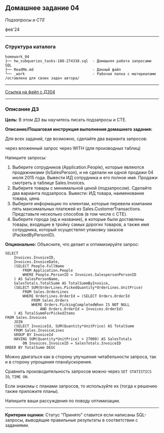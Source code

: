 ## Домашнее задание 04
*Подзапросы и CTE*

фев'24
<hr>

### Структура каталога

```
homework_04
├── hw_subqueries_tasks-188-274338.sql  - Домашняя работа запросами SQL
├── ReadMe.md                           - Данный файл
└── _work                               - Рабочая папка с материалами /оставлена для своих задач автора/

```

<hr>

[Ссылка на файл с ДЗ04](hw_subqueries_tasks-188-274338.sql)
<hr>

### Описание ДЗ

**Цель:**
В этом ДЗ вы научитесь писать подзапросы и CTE.

**Описание/Пошаговая инструкция выполнения домашнего задания:**

Для всех заданий, где возможно, сделайте два варианта запросов:

через вложенный запрос
через WITH (для производных таблиц)

Напишите запросы:
1. Выберите сотрудников (Application.People), которые являются продажниками (IsSalesPerson), и не сделали ни одной продажи 04 июля 2015 года. Вывести ИД сотрудника и его полное имя. Продажи смотреть в таблице Sales.Invoices.
2. Выберите товары с минимальной ценой (подзапросом). Сделайте два варианта подзапроса. Вывести: ИД товара, наименование товара, цена.
3. Выберите информацию по клиентам, которые перевели компании пять максимальных платежей из Sales.CustomerTransactions. Представьте несколько способов (в том числе с CTE).
4. Выберите города (ид и название), в которые были доставлены товары, входящие в тройку самых дорогих товаров, а также имя сотрудника, который осуществлял упаковку заказов (PackedByPersonID).

**Опционально:**
Объясните, что делает и оптимизируйте запрос:
```sqlite-sql
SELECT 
	Invoices.InvoiceID, 
	Invoices.InvoiceDate,
	(SELECT People.FullName
		FROM Application.People
		WHERE People.PersonID = Invoices.SalespersonPersonID
	) AS SalesPersonName,
	SalesTotals.TotalSumm AS TotalSummByInvoice, 
	(SELECT SUM(OrderLines.PickedQuantity*OrderLines.UnitPrice)
		FROM Sales.OrderLines
		WHERE OrderLines.OrderId = (SELECT Orders.OrderId 
			FROM Sales.Orders
			WHERE Orders.PickingCompletedWhen IS NOT NULL	
				AND Orders.OrderId = Invoices.OrderId)	
	) AS TotalSummForPickedItems
FROM Sales.Invoices 
	JOIN
	(SELECT InvoiceId, SUM(Quantity*UnitPrice) AS TotalSumm
	FROM Sales.InvoiceLines
	GROUP BY InvoiceId
	HAVING SUM(Quantity*UnitPrice) > 27000) AS SalesTotals
		ON Invoices.InvoiceID = SalesTotals.InvoiceID
ORDER BY TotalSumm DESC
```

Можно двигаться как в сторону улучшения читабельности запроса, так и в сторону упрощения плана\ускорения.

Сравнить производительность запросов можно через ```SET STATISTICS IO```, ```TIME ON```.

Если знакомы с планами запросов, то используйте их (тогда к решению также приложите планы).

Напишите ваши рассуждения по поводу оптимизации.
<hr>

**Критерии оценки:** Статус "Принято" ставится если написаны SQL-запросы, выводящие правильные результаты в соответствии с заданиями.